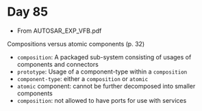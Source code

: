 # Day 85

* From AUTOSAR\_EXP\_VFB.pdf

Compositions versus atomic components (p. 32)
* `composition`: A packaged sub-system consisting of usages of components and connectors
* `prototype`: Usage of a component-type within a `composition`
* `component-type`: either a `composition` or `atomic`
* `atomic` component: cannot be further decomposed into smaller components
* `composition`: not allowed to have ports for use with services
